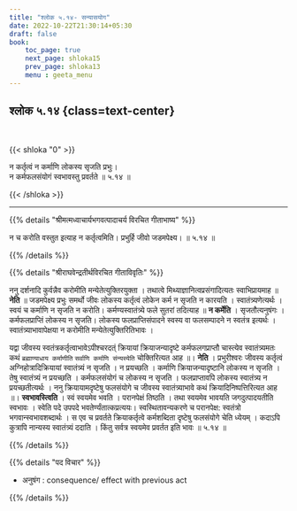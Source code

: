 ```yaml
---
title: "श्लोक ५.१४- सन्यासयोग"
date: 2022-10-22T21:30:14+05:30
draft: false
book:
    toc_page: true
    next_page: shloka15
    prev_page: shloka13
    menu : geeta_menu
---
```




## श्लोक ५.१४ {class=text-center}

<br/>

{{< shloka  "0"  >}}

न कर्तृत्वं न कर्माणि लोकस्य सृजति प्रभुः।  
न कर्मफलसंयोगं स्वभावस्तु प्रवर्तते ॥ ५.१४ ॥

{{< /shloka >}}

---


{{% details "श्रीमत्मध्वाचार्यभगवत्पादाचर्य विरचित  गीताभाष्य" %}}

न च करोति वस्तुत इत्याह न कर्तृत्वमिति। प्रभुर्हि जीवो 
जडमपेक्ष्य।  ॥ ५.१४ ॥

{{% /details %}}



{{% details "श्रीराघवेन्द्रतीर्थविरचित गीताविवृतिः" %}}

ननु दर्शनादि कुर्वन्नैव करोमीति मन्येतेत्युक्तिरयुक्ता । 
तथात्वे मिथ्याज्ञानित्वप्रसंगादित्यतः स्वाभिप्रायमाह ॥ 
**नेति** ॥ जडमपेक्ष्य प्रभुः समर्थो
जीवः लोकस्य कर्तृत्वं लोकेन कर्म न सृजति न कारयति । 
स्वातंत्र्यणेत्यर्थः । स्वयं च कर्माणि न सृजति न करोति। 
कर्मण्यस्वातंत्र्ये फले सुतरां तदित्याह ॥ **न कर्मेति** । 
सृजतौत्यनुषंगः । कर्मफलप्राप्तिं लोकस्य न सृजति। 
लोकस्य फलप्राप्तिसंपादने स्वस्य वा फलसम्पादने न स्वतंत्र इत्यर्थः । 
स्वातंत्र्याभावापेक्षया न करोमीति मन्येतेत्युक्तिरितिभावः ।   

यद्वा जीवस्य स्वतंत्रकर्तृत्वाभावेऽपीश्चरदत्ं क्रियायां 
क्रियाजन्यादृष्टे कर्मफलगप्राप्तौ चास्त्येव 
स्वातंत्र्यमतः कथं `ब्रह्माण्याधाय कर्माणीति` 
`सर्वाणि कर्माणि संन्यस्येति`
चोक्तिरित्यत आह ॥। **नेति** । 
प्रभुरीश्वरः जीवस्य कर्तृत्वं अग्निहोत्रादिक्रियायां
स्वातंत्र्यं न सृजति । न प्रयच्छति । कर्माणि 
क्रियाजन्यादृष्टानि लोकस्य न सृजति । 
तेषु स्वातंत्र्यं न प्रयच्छति । 
कर्मफलसंयोगं च लोकस्य न सृजति ।
फलप्राप्तावपि लोकस्य स्वातंत्र्य न प्रयच्छतीत्यर्थः । 
ननु क्रियायामदृष्टेषु
फलसंयोगे च जीवस्य स्वातंत्र्याभावे कथं 
क्रियादिनिष्पत्तिरित्यत आह
॥। **स्वभावस्त्विति** । स्वं स्वयमेव भवति । 
परानपेक्षं तिष्ठति । तथा स्वयमेव
भावयति जगदुत्पादयतीति स्वभावः । 
स्वेति पदे उपपदे भवतेर्ण्यंतात्कप्रत्ययः।
स्वस्थितावन्यकरणे च परानपेक्ष: स्वतंत्रो भगवान्स्वभावशब्दार्थः । 
स एव च प्रवर्तते क्रियाकर्तृत्वे कर्मशब्दिता दृष्टेषु 
फलसंयोगे चेति ध्येयम्‌ । कदाऽपि
कुत्रापि नान्यस्य स्वातंत्र्यं ददाति । 
किंतु सर्वत्र स्वयमेव प्रवर्तत इति भावः ॥ ५.१४ ॥


{{% /details %}}



{{% details "पद विचार" %}}

- अनुषंग : consequence/ effect with previous act

{{% /details %}}
